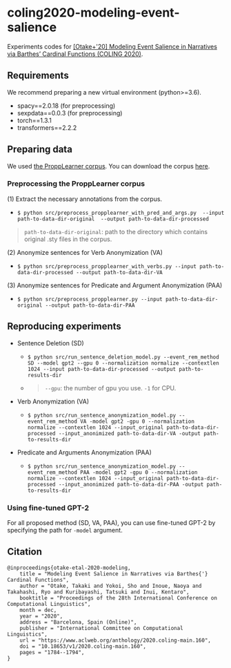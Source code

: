# coling2020-modeling-event-salience
Experiments codes for [[Otake+'20] Modeling Event Salience in Narratives via Barthes’ Cardinal Functions (COLING 2020)]( https://www.aclweb.org/anthology/2020.coling-main.160/).

## Requirements
We recommend preparing a new virtual environment (python>=3.6).
- spacy==2.0.18 (for preprocessing)
- sexpdata==0.0.3 (for preprocessing)
- torch==1.3.1
- transformers==2.2.2

## Preparing data
We used [the ProppLearner corpus](https://academic.oup.com/dsh/article/32/2/284/2957394).
You can download the corpus [here](https://dspace.mit.edu/handle/1721.1/100054?show=full).

### Preprocessing the ProppLearner corpus
(1) Extract the necessary annotations from the corpus.
- `$ python src/preprocess_propplearner_with_pred_and_args.py  --input path-to-data-dir-original  --output path-to-data-dir-processed`
> `path-to-data-dir-original`: path to the directory which contains original .sty files in the corpus.

(2) Anonymize sentences for Verb Anonymization (VA)
- `$ python src/preprocess_propplearner_with_verbs.py --input path-to-data-dir-processed --output path-to-data-dir-VA`
 
(3) Anonymize sentences for Predicate and Argument Anonymization (PAA)
- `$ python src/preprocess_propplearner.py --input path-to-data-dir-original --output path-to-data-dir-PAA`


## Reproducing experiments
- Sentence Deletion (SD)
    - `$ python src/run_sentence_deletion_model.py --event_rem_method SD --model gpt2 --gpu 0 --normalization normalize --contextlen 1024 --input path-to-data-dir-processed --output path-to-results-dir`
    - > `--gpu`: the number of gpu you use. `-1` for CPU.

- Verb Anonymization (VA)
    - `$ python src/run_sentence_anonymization_model.py --event_rem_method VA -model gpt2 -gpu 0 --normalization normalize --contextlen 1024 --input_original path-to-data-dir-processed --input_anonimized path-to-data-dir-VA -output path-to-results-dir`

- Predicate and Arguments Anonymization (PAA)
    - `$ python src/run_sentence_anonymization_model.py --event_rem_method PAA -model gpt2 -gpu 0 --normalization normalize --contextlen 1024 --input_original path-to-data-dir-processed --input_anonimized path-to-data-dir-PAA -output path-to-results-dir`

### Using fine-tuned GPT-2
For all proposed method (SD, VA, PAA), you can use fine-tuned GPT-2 by specifying the path for `-model` argument.

## Citation
```
@inproceedings{otake-etal-2020-modeling,
    title = "Modeling Event Salience in Narratives via Barthes{'} Cardinal Functions",
    author = "Otake, Takaki and Yokoi, Sho and Inoue, Naoya and Takahashi, Ryo and Kuribayashi, Tatsuki and Inui, Kentaro",
    booktitle = "Proceedings of the 28th International Conference on Computational Linguistics",
    month = dec,
    year = "2020",
    address = "Barcelona, Spain (Online)",
    publisher = "International Committee on Computational Linguistics",
    url = "https://www.aclweb.org/anthology/2020.coling-main.160",
    doi = "10.18653/v1/2020.coling-main.160",
    pages = "1784--1794",
}
```
